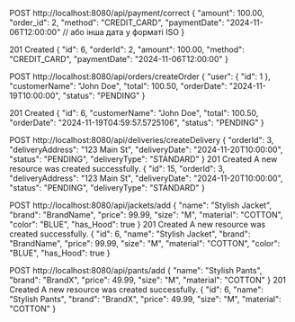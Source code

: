 POST http://localhost:8080/api/payment/correct
{
"amount": 100.00,
"order_id": 2,
"method": "CREDIT_CARD",
"paymentDate": "2024-11-06T12:00:00" // або інша дата у форматі ISO
}

201 Created
{
"id": 6,
"orderId": 2,
"amount": 100.00,
"method": "CREDIT_CARD",
"paymentDate": "2024-11-06T12:00:00"
}


POST http://localhost:8080/api/orders/createOrder
{
"user": {
"id": 1
},
"customerName": "John Doe",
"total": 100.50,
"orderDate": "2024-11-19T10:00:00",
"status": "PENDING"
}

201 Created
{
"id": 6,
"customerName": "John Doe",
"total": 100.50,
"orderDate": "2024-11-19T04:59:57.5725106",
"status": "PENDING"
}

POST http://localhost:8080/api/deliveries/createDelivery
{
"orderId": 3,   
"deliveryAddress": "123 Main St",
"deliveryDate": "2024-11-20T10:00:00",
"status": "PENDING",
"deliveryType": "STANDARD"
}
201 Created
A new resource was created successfully.
{
"id": 15,
"orderId": 3,
"deliveryAddress": "123 Main St",
"deliveryDate": "2024-11-20T10:00:00",
"status": "PENDING",
"deliveryType": "STANDARD"
}

POST http://localhost:8080/api/jackets/add
{
"name": "Stylish Jacket",
"brand": "BrandName",
"price": 99.99,
"size": "M",
"material": "COTTON",
"color": "BLUE",
"has_Hood": true
}
201 Created
A new resource was created successfully.
{
"id": 6,
"name": "Stylish Jacket",
"brand": "BrandName",
"price": 99.99,
"size": "M",
"material": "COTTON",
"color": "BLUE",
"has_Hood": true
}

POST http://localhost:8080/api/pants/add
{
"name": "Stylish Pants",
"brand": "BrandX",
"price": 49.99,
"size": "M",
"material": "COTTON"
}
201 Created
A new resource was created successfully.
{
"id": 6,
"name": "Stylish Pants",
"brand": "BrandX",
"price": 49.99,
"size": "M",
"material": "COTTON"
}



